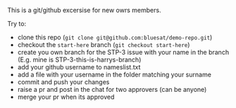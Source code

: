 This is a git/github excersise for new owrs members.

Try to:
- clone this repo (`git clone git@github.com:bluesat/demo-repo.git`)
- checkout the `start-here` branch (`git checkout start-here`)
- create you own branch for the STP-3 issue with your name in the branch (E.g. mine is STP-3-this-is-harrys-branch)
- add your github username to nameslist.txt
- add a file with your username in the folder matching your surname
- commit and push your changes
- raise a pr and post in the chat for two approvers (can be anyone)
- merge your pr when its approved
